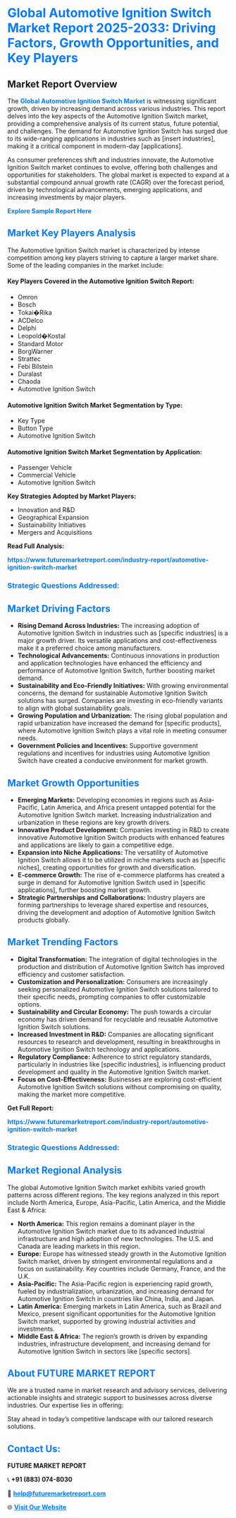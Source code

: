 <h1 style="color: #007BFF;">Global Automotive Ignition Switch Market Report 2025-2033: Driving Factors, Growth Opportunities, and Key Players</h1>

<section id="overview">
<h2>Market Report Overview</h2>
<p>The <a href="https://www.futuremarketreport.com/industry-report/automotive-ignition-switch-market" style="color: #007BFF; text-decoration: none;"><strong>Global Automotive Ignition Switch Market</strong></a> is witnessing significant growth, driven by increasing demand across various industries. This report delves into the key aspects of the Automotive Ignition Switch market, providing a comprehensive analysis of its current status, future potential, and challenges. The demand for Automotive Ignition Switch has surged due to its wide-ranging applications in industries such as [insert industries], making it a critical component in modern-day [applications].</p>
<p>As consumer preferences shift and industries innovate, the Automotive Ignition Switch market continues to evolve, offering both challenges and opportunities for stakeholders. The global market is expected to expand at a substantial compound annual growth rate (CAGR) over the forecast period, driven by technological advancements, emerging applications, and increasing investments by major players.</p>
</section>

<section id="overview">
<p><a href="https://www.futuremarketreport.com/request-sample/reportId=110212" style="color: #007BFF; text-decoration: none;"><strong>Explore Sample Report Here</strong></a></p>
</section>

<section id="key-players">
<h2 style="color: #007BFF;">Market Key Players Analysis</h2>
<p>The Automotive Ignition Switch market is characterized by intense competition among key players striving to capture a larger market share. Some of the leading companies in the market include:</p>
<h4>Key Players Covered in the Automotive Ignition Switch Report:</h4>
<ul><li>Omron</li><li>Bosch</li><li>Tokai�Rika</li><li>ACDelco</li><li>Delphi</li><li>Leopold�Kostal</li><li>Standard Motor</li><li>BorgWarner</li><li>Strattec</li><li>Febi Bilstein</li><li>Duralast</li><li>Chaoda</li><li>Automotive Ignition Switch</li></ul>
<h4>Automotive Ignition Switch Market Segmentation by Type:</h4>
<ul><li>Key Type</li><li>Button Type</li><li>Automotive Ignition Switch</li></ul>

<h4>Automotive Ignition Switch Market Segmentation by Application:</h4>
<ul><li>Passenger Vehicle</li><li>Commercial Vehicle</li><li>Automotive Ignition Switch</li></ul>
<p><strong>Key Strategies Adopted by Market Players:</strong></p>
<ul>
<li>Innovation and R&D</li>
<li>Geographical Expansion</li>
<li>Sustainability Initiatives</li>
<li>Mergers and Acquisitions</li>
</ul>
</section>

<section>
<p><strong>Read Full Analysis: </strong></p><a href="https://www.futuremarketreport.com/industry-report/automotive-ignition-switch-market" style="color: #007BFF; text-decoration: none;"><strong>https://www.futuremarketreport.com/industry-report/automotive-ignition-switch-market</strong></a>
<h3 style="color: #007BFF;">Strategic Questions Addressed:</h3>
</section>

<section id="driving-factors">
<h2 style="color: #007BFF;">Market Driving Factors</h2>
<ul>
<li><strong>Rising Demand Across Industries:</strong> The increasing adoption of Automotive Ignition Switch in industries such as [specific industries] is a major growth driver. Its versatile applications and cost-effectiveness make it a preferred choice among manufacturers.</li>
<li><strong>Technological Advancements:</strong> Continuous innovations in production and application technologies have enhanced the efficiency and performance of Automotive Ignition Switch, further boosting market demand.</li>
<li><strong>Sustainability and Eco-Friendly Initiatives:</strong> With growing environmental concerns, the demand for sustainable Automotive Ignition Switch solutions has surged. Companies are investing in eco-friendly variants to align with global sustainability goals.</li>
<li><strong>Growing Population and Urbanization:</strong> The rising global population and rapid urbanization have increased the demand for [specific products], where Automotive Ignition Switch plays a vital role in meeting consumer needs.</li>
<li><strong>Government Policies and Incentives:</strong> Supportive government regulations and incentives for industries using Automotive Ignition Switch have created a conducive environment for market growth.</li>
</ul>
</section>

<section id="growth-opportunities">
<h2 style="color: #007BFF;">Market Growth Opportunities</h2>
<ul>
<li><strong>Emerging Markets:</strong> Developing economies in regions such as Asia-Pacific, Latin America, and Africa present untapped potential for the Automotive Ignition Switch market. Increasing industrialization and urbanization in these regions are key growth drivers.</li>
<li><strong>Innovative Product Development:</strong> Companies investing in R&D to create innovative Automotive Ignition Switch products with enhanced features and applications are likely to gain a competitive edge.</li>
<li><strong>Expansion into Niche Applications:</strong> The versatility of Automotive Ignition Switch allows it to be utilized in niche markets such as [specific niches], creating opportunities for growth and diversification.</li>
<li><strong>E-commerce Growth:</strong> The rise of e-commerce platforms has created a surge in demand for Automotive Ignition Switch used in [specific applications], further boosting market growth.</li>
<li><strong>Strategic Partnerships and Collaborations:</strong> Industry players are forming partnerships to leverage shared expertise and resources, driving the development and adoption of Automotive Ignition Switch products globally.</li>
</ul>
</section>

<section id="trending-factors">
<h2 style="color: #007BFF;">Market Trending Factors</h2>
<ul>
<li><strong>Digital Transformation:</strong> The integration of digital technologies in the production and distribution of Automotive Ignition Switch has improved efficiency and customer satisfaction.</li>
<li><strong>Customization and Personalization:</strong> Consumers are increasingly seeking personalized Automotive Ignition Switch solutions tailored to their specific needs, prompting companies to offer customizable options.</li>
<li><strong>Sustainability and Circular Economy:</strong> The push towards a circular economy has driven demand for recyclable and reusable Automotive Ignition Switch solutions.</li>
<li><strong>Increased Investment in R&D:</strong> Companies are allocating significant resources to research and development, resulting in breakthroughs in Automotive Ignition Switch technology and applications.</li>
<li><strong>Regulatory Compliance:</strong> Adherence to strict regulatory standards, particularly in industries like [specific industries], is influencing product development and quality in the Automotive Ignition Switch market.</li>
<li><strong>Focus on Cost-Effectiveness:</strong> Businesses are exploring cost-efficient Automotive Ignition Switch solutions without compromising on quality, making the market more competitive.</li>
</ul>
</section>

<section>
<p><strong>Get Full Report: </strong></p><a href="https://www.futuremarketreport.com/industry-report/automotive-ignition-switch-market" style="color: #007BFF; text-decoration: none;"><strong>https://www.futuremarketreport.com/industry-report/automotive-ignition-switch-market</strong></a>
<h3 style="color: #007BFF;">Strategic Questions Addressed:</h3>
</section>


<section id="regional-analysis">
<h2 style="color: #007BFF;">Market Regional Analysis</h2>
<p>The global Automotive Ignition Switch market exhibits varied growth patterns across different regions. The key regions analyzed in this report include North America, Europe, Asia-Pacific, Latin America, and the Middle East & Africa:</p>
<ul>
<li><strong>North America:</strong> This region remains a dominant player in the Automotive Ignition Switch market due to its advanced industrial infrastructure and high adoption of new technologies. The U.S. and Canada are leading markets in this region.</li>
<li><strong>Europe:</strong> Europe has witnessed steady growth in the Automotive Ignition Switch market, driven by stringent environmental regulations and a focus on sustainability. Key countries include Germany, France, and the U.K.</li>
<li><strong>Asia-Pacific:</strong> The Asia-Pacific region is experiencing rapid growth, fueled by industrialization, urbanization, and increasing demand for Automotive Ignition Switch in countries like China, India, and Japan.</li>
<li><strong>Latin America:</strong> Emerging markets in Latin America, such as Brazil and Mexico, present significant opportunities for the Automotive Ignition Switch market, supported by growing industrial activities and investments.</li>
<li><strong>Middle East & Africa:</strong> The region’s growth is driven by expanding industries, infrastructure development, and increasing demand for Automotive Ignition Switch in sectors like [specific sectors].</li>
</ul>
</section>

<footer>
<h2 style="color: #007BFF;">About FUTURE MARKET REPORT</h2>
<p>We are a trusted name in market research and advisory services, delivering actionable insights and strategic support to businesses across diverse industries. Our expertise lies in offering:</p>

<p>Stay ahead in today’s competitive landscape with our tailored research solutions.</p>

<h2 style="color: #007BFF;">Contact Us:</h2>
<p><strong>FUTURE MARKET REPORT</strong></p>
<p>📞 <strong>+91 (883) 074-8030</strong></p>
<p>📧 <strong><a href="mailto:help@futuremarketreport.com" style="color: #007BFF;">help@futuremarketreport.com</a></strong></p>
<p>🌐 <strong><a href="https://www.futuremarketreport.com/" style="color: #007BFF;">Visit Our Website</a></strong></p>
</footer>